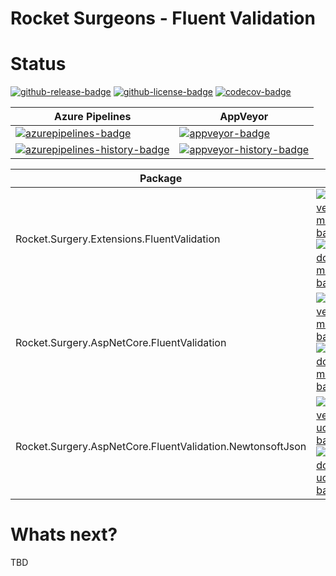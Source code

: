 # Rocket Surgeons - Fluent Validation

# Status

<!-- badges -->
[![github-release-badge]][github-release]
[![github-license-badge]][github-license]
[![codecov-badge]][codecov]
<!-- badges -->

<!-- history badges -->
| Azure Pipelines | AppVeyor |
| --------------- | -------- |
| [![azurepipelines-badge]][azurepipelines] | [![appveyor-badge]][appveyor] |
| [![azurepipelines-history-badge]][azurepipelines-history] | [![appveyor-history-badge]][appveyor-history] |
<!-- history badges -->

<!-- nuget packages -->
| Package | NuGet | MyGet |
| ------- | ----- | ----- |
| Rocket.Surgery.Extensions.FluentValidation | [![nuget-version-m+vmydnk9vja-badge]![nuget-downloads-m+vmydnk9vja-badge]][nuget-m+vmydnk9vja] | [![myget-version-m+vmydnk9vja-badge]![myget-downloads-m+vmydnk9vja-badge]][myget-m+vmydnk9vja] |
| Rocket.Surgery.AspNetCore.FluentValidation | [![nuget-version-misce7tl/qpg-badge]![nuget-downloads-misce7tl/qpg-badge]][nuget-misce7tl/qpg] | [![myget-version-misce7tl/qpg-badge]![myget-downloads-misce7tl/qpg-badge]][myget-misce7tl/qpg] |
| Rocket.Surgery.AspNetCore.FluentValidation.NewtonsoftJson | [![nuget-version-ucoa4c2kisbg-badge]![nuget-downloads-ucoa4c2kisbg-badge]][nuget-ucoa4c2kisbg] | [![myget-version-ucoa4c2kisbg-badge]![myget-downloads-ucoa4c2kisbg-badge]][myget-ucoa4c2kisbg] |
<!-- nuget packages -->

# Whats next?

TBD

<!-- generated references -->
[github-release]: https://github.com/RocketSurgeonsGuild/FluentValidation.Extensions/releases/latest
[github-release-badge]: https://img.shields.io/github/release/RocketSurgeonsGuild/FluentValidation.Extensions.svg?logo=github&style=flat "Latest Release"
[github-license]: https://github.com/RocketSurgeonsGuild/FluentValidation.Extensions/blob/master/LICENSE
[github-license-badge]: https://img.shields.io/github/license/RocketSurgeonsGuild/FluentValidation.Extensions.svg?style=flat "License"
[codecov]: https://codecov.io/gh/RocketSurgeonsGuild/FluentValidation.Extensions
[codecov-badge]: https://img.shields.io/codecov/c/github/RocketSurgeonsGuild/FluentValidation.Extensions.svg?color=E03997&label=codecov&logo=codecov&logoColor=E03997&style=flat "Code Coverage"
[azurepipelines]: https://rocketsurgeonsguild.visualstudio.com/Libraries/_build/latest?definitionId=17&branchName=master
[azurepipelines-badge]: https://img.shields.io/azure-devops/build/rocketsurgeonsguild/Libraries/17.svg?color=98C6FF&label=azure%20pipelines&logo=azuredevops&logoColor=98C6FF&style=flat "Azure Pipelines Status"
[azurepipelines-history]: https://rocketsurgeonsguild.visualstudio.com/Libraries/_build?definitionId=17&branchName=master
[azurepipelines-history-badge]: https://buildstats.info/azurepipelines/chart/rocketsurgeonsguild/Libraries/17?includeBuildsFromPullRequest=false "Azure Pipelines History"
[appveyor]: https://ci.appveyor.com/project/RocketSurgeonsGuild/fluentvalidation-extensions
[appveyor-badge]: https://img.shields.io/appveyor/ci/RocketSurgeonsGuild/fluentvalidation-extensions.svg?color=00b3e0&label=appveyor&logo=appveyor&logoColor=00b3e0&style=flat "AppVeyor Status"
[appveyor-history]: https://ci.appveyor.com/project/RocketSurgeonsGuild/fluentvalidation-extensions/history
[appveyor-history-badge]: https://buildstats.info/appveyor/chart/RocketSurgeonsGuild/fluentvalidation-extensions?includeBuildsFromPullRequest=false "AppVeyor History"
[nuget-m+vmydnk9vja]: https://www.nuget.org/packages/Rocket.Surgery.Extensions.FluentValidation/
[nuget-version-m+vmydnk9vja-badge]: https://img.shields.io/nuget/v/Rocket.Surgery.Extensions.FluentValidation.svg?color=004880&logo=nuget&style=flat-square "NuGet Version"
[nuget-downloads-m+vmydnk9vja-badge]: https://img.shields.io/nuget/dt/Rocket.Surgery.Extensions.FluentValidation.svg?color=004880&logo=nuget&style=flat-square "NuGet Downloads"
[myget-m+vmydnk9vja]: https://www.myget.org/feed/rocket-surgeons-guild/package/nuget/Rocket.Surgery.Extensions.FluentValidation
[myget-version-m+vmydnk9vja-badge]: https://img.shields.io/myget/rocket-surgeons-guild/vpre/Rocket.Surgery.Extensions.FluentValidation.svg?label=myget&color=004880&logo=nuget&style=flat-square "MyGet Pre-Release Version"
[myget-downloads-m+vmydnk9vja-badge]: https://img.shields.io/myget/rocket-surgeons-guild/dt/Rocket.Surgery.Extensions.FluentValidation.svg?color=004880&logo=nuget&style=flat-square "MyGet Downloads"
[nuget-misce7tl/qpg]: https://www.nuget.org/packages/Rocket.Surgery.AspNetCore.FluentValidation/
[nuget-version-misce7tl/qpg-badge]: https://img.shields.io/nuget/v/Rocket.Surgery.AspNetCore.FluentValidation.svg?color=004880&logo=nuget&style=flat-square "NuGet Version"
[nuget-downloads-misce7tl/qpg-badge]: https://img.shields.io/nuget/dt/Rocket.Surgery.AspNetCore.FluentValidation.svg?color=004880&logo=nuget&style=flat-square "NuGet Downloads"
[myget-misce7tl/qpg]: https://www.myget.org/feed/rocket-surgeons-guild/package/nuget/Rocket.Surgery.AspNetCore.FluentValidation
[myget-version-misce7tl/qpg-badge]: https://img.shields.io/myget/rocket-surgeons-guild/vpre/Rocket.Surgery.AspNetCore.FluentValidation.svg?label=myget&color=004880&logo=nuget&style=flat-square "MyGet Pre-Release Version"
[myget-downloads-misce7tl/qpg-badge]: https://img.shields.io/myget/rocket-surgeons-guild/dt/Rocket.Surgery.AspNetCore.FluentValidation.svg?color=004880&logo=nuget&style=flat-square "MyGet Downloads"
[nuget-ucoa4c2kisbg]: https://www.nuget.org/packages/Rocket.Surgery.AspNetCore.FluentValidation.NewtonsoftJson/
[nuget-version-ucoa4c2kisbg-badge]: https://img.shields.io/nuget/v/Rocket.Surgery.AspNetCore.FluentValidation.NewtonsoftJson.svg?color=004880&logo=nuget&style=flat-square "NuGet Version"
[nuget-downloads-ucoa4c2kisbg-badge]: https://img.shields.io/nuget/dt/Rocket.Surgery.AspNetCore.FluentValidation.NewtonsoftJson.svg?color=004880&logo=nuget&style=flat-square "NuGet Downloads"
[myget-ucoa4c2kisbg]: https://www.myget.org/feed/rocket-surgeons-guild/package/nuget/Rocket.Surgery.AspNetCore.FluentValidation.NewtonsoftJson
[myget-version-ucoa4c2kisbg-badge]: https://img.shields.io/myget/rocket-surgeons-guild/vpre/Rocket.Surgery.AspNetCore.FluentValidation.NewtonsoftJson.svg?label=myget&color=004880&logo=nuget&style=flat-square "MyGet Pre-Release Version"
[myget-downloads-ucoa4c2kisbg-badge]: https://img.shields.io/myget/rocket-surgeons-guild/dt/Rocket.Surgery.AspNetCore.FluentValidation.NewtonsoftJson.svg?color=004880&logo=nuget&style=flat-square "MyGet Downloads"
<!-- generated references -->

<!-- nuke-data
github:
  owner: RocketSurgeonsGuild
  repository: FluentValidation.Extensions
azurepipelines:
  account: rocketsurgeonsguild
  teamproject: Libraries
  builddefinition: 17
appveyor:
  account: RocketSurgeonsGuild
  build: fluentvalidation-extensions
myget:
  account: rocket-surgeons-guild
-->
